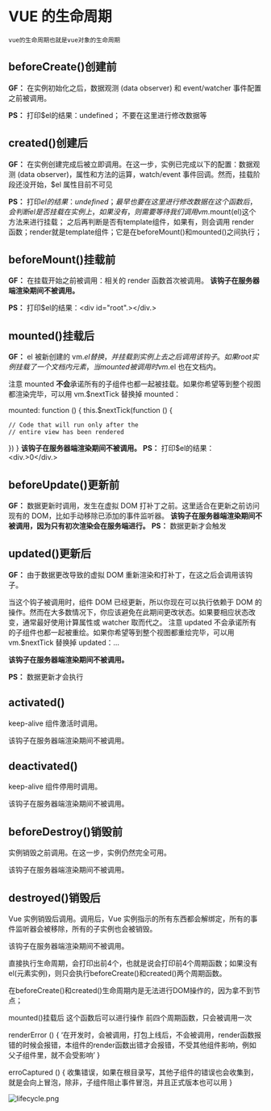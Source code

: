 # VUE 的生命周期
    vue的生命周期也就是vue对象的生命周期
## beforeCreate()创建前
**GF：** 在实例初始化之后，数据观测 (data observer) 和 event/watcher 事件配置之前被调用。

**PS：** 打印$el的结果：undefined；
不要在这里进行修改数据等
## created()创建后
**GF：** 在实例创建完成后被立即调用。在这一步，实例已完成以下的配置：数据观测 (data observer)，属性和方法的运算，watch/event 事件回调。然而，挂载阶段还没开始，$el 属性目前不可见

**PS：** 打印$el的结果：undefined；
    最早也要在这里进行修改数据
    在这个函数后，会判断el是否挂载在实例上，如果没有，则需要等待我们调用vm.$mount(el)这个方法来进行挂载；
    之后再判断是否有template组件，如果有，则会调用 render 函数；render就是template组件；它是在beforeMount()和mounted()之间执行；
## beforeMount()挂载前
**GF：** 在挂载开始之前被调用：相关的 render 函数首次被调用。
**该钩子在服务器端渲染期间不被调用。**

**PS：** 打印$el的结果：<div id="root".></div.>
## mounted()挂载后
**GF：** el 被新创建的 vm.$el 替换，并挂载到实例上去之后调用该钩子。如果 root 实例挂载了一个文档内元素，当 mounted 被调用时 vm.$el 也在文档内。

注意 mounted **不会**承诺所有的子组件也都一起被挂载。如果你希望等到整个视图都渲染完毕，可以用 vm.$nextTick 替换掉 mounted：

mounted: function () {
  this.$nextTick(function () {

    // Code that will run only after the
    // entire view has been rendered
  })
}
**该钩子在服务器端渲染期间不被调用。**
**PS：** 打印$el的结果：<div.>0</div.>
## beforeUpdate()更新前
**GF：** 数据更新时调用，发生在虚拟 DOM 打补丁之前。这里适合在更新之前访问现有的 DOM，比如手动移除已添加的事件监听器。
**该钩子在服务器端渲染期间不被调用，因为只有初次渲染会在服务端进行。**
**PS：** 数据更新才会触发
## updated()更新后
**GF：** 由于数据更改导致的虚拟 DOM 重新渲染和打补丁，在这之后会调用该钩子。

当这个钩子被调用时，组件 DOM 已经更新，所以你现在可以执行依赖于 DOM 的操作。然而在大多数情况下，你应该避免在此期间更改状态。如果要相应状态改变，通常最好使用计算属性或 watcher 取而代之。
注意 updated 不会承诺所有的子组件也都一起被重绘。如果你希望等到整个视图都重绘完毕，可以用 vm.$nextTick 替换掉 updated：...

**该钩子在服务器端渲染期间不被调用。**

**PS：** 数据更新才会执行
## activated()
keep-alive 组件激活时调用。

该钩子在服务器端渲染期间不被调用。
## deactivated()
keep-alive 组件停用时调用。

该钩子在服务器端渲染期间不被调用。
## beforeDestroy()销毁前
实例销毁之前调用。在这一步，实例仍然完全可用。

该钩子在服务器端渲染期间不被调用。
## destroyed()销毁后
Vue 实例销毁后调用。调用后，Vue 实例指示的所有东西都会解绑定，所有的事件监听器会被移除，所有的子实例也会被销毁。

该钩子在服务器端渲染期间不被调用。

直接执行生命周期，会打印出前4个，也就是说会打印前4个周期函数；如果没有el(元素实例)，则只会执行beforeCreate()和created()两个周期函数。

在beforeCreate()和created()生命周期内是无法进行DOM操作的，因为拿不到节点；

mounted()挂载后 这个函数后可以进行操作
前四个周期函数，只会被调用一次

renderError () {
  ‘在开发时，会被调用，打包上线后，不会被调用，render函数报错的时候会报错，本组件的render函数出错才会报错，不受其他组件影响，例如父子组件里，就不会受影响’
}

erroCaptured () {
  收集错误，如果在根目录写，其他子组件的错误也会收集到，就是会向上冒泡，除非，子组件阻止事件冒泡，并且正式版本也可以用
}

![lifecycle.png](0)